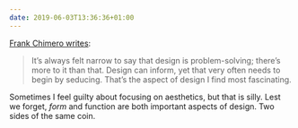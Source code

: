 ```yaml
---
date: 2019-06-03T13:36:36+01:00
---
```


[Frank Chimero writes](https://frankchimero.com/blog/2018/work-looks-back/):

> It’s always felt narrow to say that design is problem-solving; there’s more to it than that. Design can inform, yet that very often needs to begin by seducing. That’s the aspect of design I find most fascinating.

Sometimes I feel guilty about focusing on aesthetics, but that is silly. Lest we forget, *form* and function are both important aspects of design. Two sides of the same coin.
